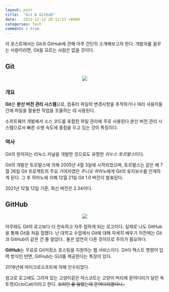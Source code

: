 ```yaml
---
layout: post
title:  "Git & Github"
date:   2021-12-12 20:12:51 +0900
categories: Tech
comments : true
---
```


이 포스트에서는 Git과 GitHub에 관해 아주 간단히 소개해보고자 한다. 개발자를 꿈꾸는 사람이라면, Git을 모르는 사람은 없을 것이다.

## **Git**
<p align = "center">
    <img src= "https://user-images.githubusercontent.com/80762534/145733853-5b273559-694a-4196-85b2-1dbad31fa9e5.png">
</p>

### **개요**

**Git**은 **분산 버전 관리 시스템**으로, 컴퓨터 파일의 변경사항을 추적하거나 여러 사용자들 간에 파일을 활용한 작업을 조율하는 데 사용된다.

소프트웨어 개발에서 소스 코드를 포함한 파일 관리에 주로 사용된다.분산 버전 관리 시스템으로서 빠른 수행 속도에 중점을 두고 있는 것이 특징이다.

### **역사**

Git의 원저자는 리눅스 커널을 개발한 것으로도 유명한 *리누스 토르발스*이다.

Git의 개발은 토르발스에 의해 2005년 4월 3일에 시작되었으며, 토르발스는 같은 해 7월 26일 Git 프로젝트의 주요 기여자였던 *주니오 하마노*에게 Git의 유지보수를 인계하게 된다. 그 후 하마노에 의해 12월 21일 Git 1.0 버전이 발표된다.

2021년 12월 12일 기준, 최신 버전은 2.34이다.

## **GitHub**
<p align = "center">
    <img src= "https://user-images.githubusercontent.com/80762534/145840717-d976bdf6-d9c5-4fd3-b26b-272d33a2b56f.png">
</p>

아무래도 Git의 로고보다 더 친숙하고 자주 접하게 되는 로고이다. 실제로 나도 GitHub을 통해 Git을 처음 접했다. 난 대학교 수업에서 Git에 대해 자세히 배우기 이전에는 Git과 GitHub이 같은 건 줄 알았다.. 둘은 엄연히 다른 것이므로 주의가 필요하다.

**GitHub**는 무료로 Git저장소 호스팅을 지원하는 웹 서비스이다. Git이 텍스트 명령어 입력 방식인 반면, GitHub는 GUI를 제공한다는 특징이 있다.

2018년에 마이크로소프트에 의해 인수되었다.

참고로 로고에도 그려져 있는 고양이같은 마스코트는 고양이 머리에 문어다리가 달린 옥토캣(OctoCat)이라고 한다. ~~꼬리인 줄 알았는데 문어다리였다니..~~